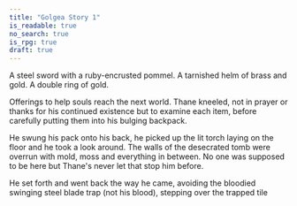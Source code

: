 ```yaml
---
title: "Golgea Story 1"
is_readable: true
no_search: true
is_rpg: true
draft: true
---
```


A steel sword with a ruby-encrusted pommel. A tarnished helm of brass and gold. A double ring of gold.

Offerings to help souls reach the next world. Thane kneeled, not in prayer or thanks for his continued existence but to examine each item, before carefully putting them into his bulging backpack.

<!--more-->

He swung his pack onto his back, he picked up the lit torch laying on the floor and he took a look around. The walls of the desecrated tomb were overrun with mold, moss and everything in between. No one was supposed to be here but Thane's never let that stop him before.

He set forth and went back the way he came, avoiding the bloodied swinging steel blade trap (not his blood), stepping over the trapped tile

